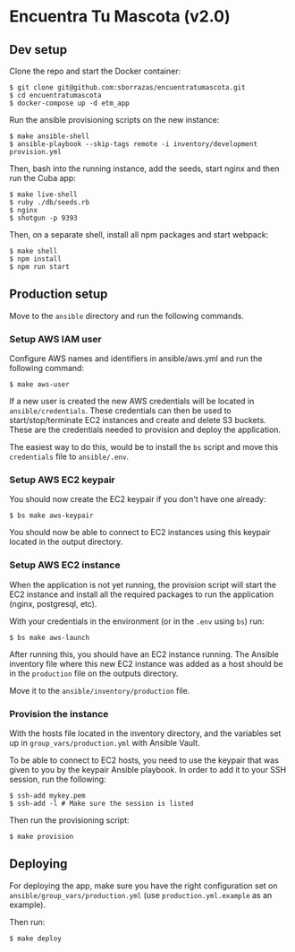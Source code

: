 # Encuentra Tu Mascota (v2.0)

## Dev setup

Clone the repo and start the Docker container:
```
$ git clone git@github.com:sborrazas/encuentratumascota.git
$ cd encuentratumascota
$ docker-compose up -d etm_app
```

Run the ansible provisioning scripts on the new instance:
```
$ make ansible-shell
$ ansible-playbook --skip-tags remote -i inventory/development provision.yml
```

Then, bash into the running instance, add the seeds, start nginx and then run the Cuba app:
```
$ make live-shell
$ ruby ./db/seeds.rb
$ nginx
$ shotgun -p 9393
```

Then, on a separate shell, install all npm packages and start webpack:
```
$ make shell
$ npm install
$ npm run start
```

## Production setup

Move to the `ansible` directory and run the following commands.

### Setup AWS IAM user

Configure AWS names and identifiers in ansible/aws.yml and run the following
command:

```
$ make aws-user
```

If a new user is created the new AWS credentials will be located in
`ansible/credentials`. These credentials can then be used to
start/stop/terminate EC2 instances and create and delete S3 buckets. These are
the credentials needed to provision and deploy the application.

The easiest way to do this, would be to install the `bs` script and move this
`credentials` file to `ansible/.env`.

### Setup AWS EC2 keypair

You should now create the EC2 keypair if you don't have one already:
```
$ bs make aws-keypair
```

You should now be able to connect to EC2 instances using this keypair located in
the output directory.

### Setup AWS EC2 instance

When the application is not yet running, the provision script will start the EC2
instance and install all the required packages to run the application (nginx,
postgresql, etc).

With your credentials in the environment (or in the `.env` using `bs`) run:
```
$ bs make aws-launch
```

After running this, you should have an EC2 instance running. The Ansible
inventory file where this new EC2 instance was added as a host should be in the
`production` file on the outputs directory.

Move it to the `ansible/inventory/production` file.

### Provision the instance

With the hosts file located in the inventory directory, and the variables set up
in `group_vars/production.yml` with Ansible Vault.

To be able to connect to EC2 hosts, you need to use the keypair that was given
to you by the keypair Ansible playbook. In order to add it to your SSH session,
run the following:

```
$ ssh-add mykey.pem
$ ssh-add -l # Make sure the session is listed
```

Then run the provisioning script:

```
$ make provision
```

## Deploying

For deploying the app, make sure you have the right configuration set on
`ansible/group_vars/production.yml` (use `production.yml.example` as an
example).

Then run:

```
$ make deploy
```
